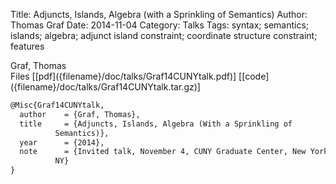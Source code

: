 Title: Adjuncts, Islands, Algebra (with a Sprinkling of Semantics)
Author: Thomas Graf
Date: 2014-11-04
Category: Talks
Tags: syntax; semantics; islands; algebra; adjunct island constraint; coordinate structure constraint; features

<div markdown class="authors">
Graf, Thomas
</div>

<div markdown class="files">
<span id="files-title">Files</span>
[[pdf]({filename}/doc/talks/Graf14CUNYtalk.pdf)]
[[code]({filename}/doc/talks/Graf14CUNYtalk.tar.gz)]
</div>

~~~latex
@Misc{Graf14CUNYtalk,
  author	= {Graf, Thomas},
  title		= {Adjuncts, Islands, Algebra (With a Sprinkling of
		  Semantics)},
  year		= {2014},
  note		= {Invited talk, November 4, CUNY Graduate Center, New York,
		  NY}
}
~~~
